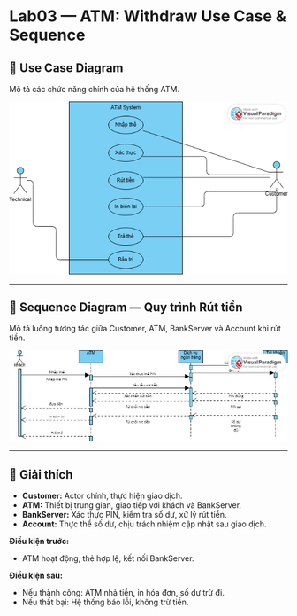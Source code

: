 # Lab03 — ATM: Withdraw Use Case & Sequence

## 🎯 Use Case Diagram
Mô tả các chức năng chính của hệ thống ATM.

![Use Case Diagram](./UC%20lab3.png)

---

## 🎯 Sequence Diagram — Quy trình Rút tiền
Mô tả luồng tương tác giữa Customer, ATM, BankServer và Account khi rút tiền.

![Sequence Diagram](./SQ%20lab03.jpg)

---

## 📝 Giải thích
- **Customer:** Actor chính, thực hiện giao dịch.  
- **ATM:** Thiết bị trung gian, giao tiếp với khách và BankServer.  
- **BankServer:** Xác thực PIN, kiểm tra số dư, xử lý rút tiền.  
- **Account:** Thực thể số dư, chịu trách nhiệm cập nhật sau giao dịch.  

**Điều kiện trước:**  
- ATM hoạt động, thẻ hợp lệ, kết nối BankServer.  

**Điều kiện sau:**  
- Nếu thành công: ATM nhả tiền, in hóa đơn, số dư trừ đi.  
- Nếu thất bại: Hệ thống báo lỗi, không trừ tiền.
